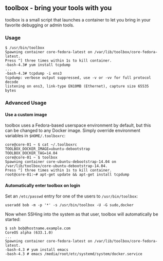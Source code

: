 ## toolbox - bring your tools with you

toolbox is a small script that launches a container to let you bring in your favorite debugging or admin tools.

### Usage

```
$ /usr/bin/toolbox
Spawning container core-fedora-latest on /var/lib/toolbox/core-fedora-latest.
Press ^] three times within 1s to kill container.
-bash-4.3# yum install tcpdump
...
-bash-4.3# tcpdump -i ens3
tcpdump: verbose output suppressed, use -v or -vv for full protocol decode
listening on ens3, link-type EN10MB (Ethernet), capture size 65535 bytes
```

### Advanced Usage

#### Use a custom image

toolbox uses a Fedora-based userspace environment by default, but this can be changed to any Docker image.
Simply override environment variables in `$HOME/.toolboxrc`:

```
core@core-01 ~ $ cat ~/.toolboxrc
TOOLBOX_DOCKER_IMAGE=ubuntu-debootstrap
TOOLBOX_DOCKER_TAG=14.04
core@core-01 ~ $ toolbox
Spawning container core-ubuntu-debootstrap-14.04 on /var/lib/toolbox/core-ubuntu-debootstrap-14.04.
Press ^] three times within 1s to kill container.
root@core-01:~# apt-get update && apt-get install tcpdump
```

#### Automatically enter toolbox on login

Set an `/etc/passwd` entry for one of the users to `/usr/bin/toolbox`:

```
useradd bob -m -p '*' -s /usr/bin/toolbox -U -G sudo,docker

```

Now when SSHing into the system as that user, toolbox will automatically be started:
```
$ ssh bob@hostname.example.com
CoreOS alpha (633.1.0)
...
Spawning container core-fedora-latest on /var/lib/toolbox/core-fedora-latest.
-bash-4.3 # yum install emacs
-bash-4.3 # emacs /media/root/etc/systemd/system/docker.service
```
